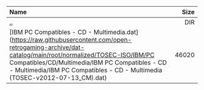 |Name|Size|
|:---|---:|
|[..](../index.html)|DIR|
|[IBM PC Compatibles - CD - Multimedia.dat](https://raw.githubusercontent.com/open-retrogaming-archive/dat-catalog/main/root/normalized/TOSEC-ISO/IBM/PC Compatibles/CD/Multimedia/IBM PC Compatibles - CD - Multimedia/IBM PC Compatibles - CD - Multimedia (TOSEC-v2012-07-13_CM).dat)|46020|
